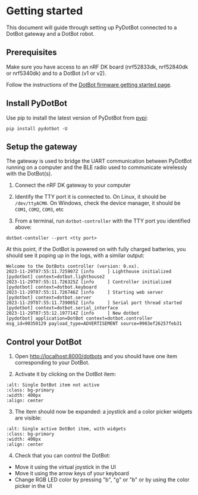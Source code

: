 # Getting started

This document will guide through setting up PyDotBot connected to a DotBot
gateway and a DotBot robot.

## Prerequisites

Make sure you have access to an nRF DK board (nrf52833dk, nrf52840dk or
nrf5340dk) and to a DotBot (v1 or v2).

Follow the instructions of the
[DotBot firmware getting started page][dotbot-firmware-getting-started].

## Install PyDotBot

Use pip to install the latest version of PyDotBot from [pypi][pydotbot-pypi]:

```
pip install pydotbot -U
```

## Setup the gateway

The gateway is used to bridge the UART communication between PyDotBot running on
a computer and the BLE radio used to communicate wirelessly with the DotBot(s).

1. Connect the nRF DK gateway to your computer

2. Identify the TTY port it is connected to. On Linux, it should be `/dev/ttyACM0`.
  On Windows, check the device manager, it should be `COM1`, `COM2`, `COM3`, etc

3. From a terminal, run `dotbot-controller` with the TTY port you identified
  above:

```
dotbot-contoller --port <tty port>
```

At this point, if the DotBot is powered on with fully charged batteries, you
should see it poping up in the logs, with a similar output:

```
Welcome to the DotBots controller (version: 0.xx).
2023-11-29T07:55:11.725907Z [info     ] Lighthouse initialized         [pydotbot] context=dotbot.lighthouse2
2023-11-29T07:55:11.726325Z [info     ] Controller initialized         [pydotbot] context=dotbot.keyboard
2023-11-29T07:55:11.726746Z [info     ] Starting web server            [pydotbot] context=dotbot.server
2023-11-29T07:55:11.739085Z [info     ] Serial port thread started     [pydotbot] context=dotbot.serial_interface
2023-11-29T07:55:12.197714Z [info     ] New dotbot                     [pydotbot] application=DotBot context=dotbot.controller msg_id=90350129 payload_type=ADVERTISEMENT source=9903ef26257feb31
```

## Control your DotBot

1. Open [http://localhost:8000/dotbots](http://localhost:8000/dotbots) and you
should have one item corresponding to your DotBot.

2. Activate it by clicking on the DotBot item:

```{image} _static/images/pydotbot-ui-activate.png
:alt: Single DotBot item not active
:class: bg-primary
:width: 400px
:align: center
```

3. The item should now be expanded: a joystick and a color picker widgets are
  visible:

```{image} _static/images/pydotbot-ui-active.png
:alt: Single active DotBot item, with widgets
:class: bg-primary
:width: 400px
:align: center
```

4. Check that you can control the DotBot:
  - Move it using the virtual joystick in the UI
  - Move it using the arrow keys of your keyboard
  - Change RGB LED color by pressing "b", "g" or "b" or by using the color picker
    in the UI


[dotbot-firmware-getting-started]: https://dotbot-firmware.readthedocs.io/en/latest/getting_started.html
[pydotbot-pypi]: https://pypi.org/project/pydotbot/
